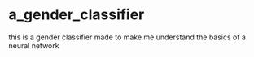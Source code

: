 # a_gender_classifier
this is a gender classifier made to make me understand the basics of a neural network
